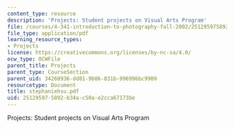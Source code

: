 ```yaml
---
content_type: resource
description: 'Projects: Student projects on Visual Arts Program'
file: /courses/4-341-introduction-to-photography-fall-2002/251295975892b34ac50ae2cca67173be_stephaniehsu.pdf
file_type: application/pdf
learning_resource_types:
- Projects
license: https://creativecommons.org/licenses/by-nc-sa/4.0/
ocw_type: OCWFile
parent_title: Projects
parent_type: CourseSection
parent_uid: 34260936-dd81-9b86-831b-996996bc9909
resourcetype: Document
title: stephaniehsu.pdf
uid: 25129597-5892-b34a-c50a-e2cca67173be
---
```

Projects: Student projects on Visual Arts Program